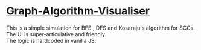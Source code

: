 # [Graph-Algorithm-Visualiser](https://candid-marzipan-bf30eb.netlify.app/)
This is a simple simulation for BFS , DFS and Kosaraju's algorithm for SCCs.<br>
The UI is super-articulative and friendly. <br>
The logic is hardcoded in vanilla JS.
